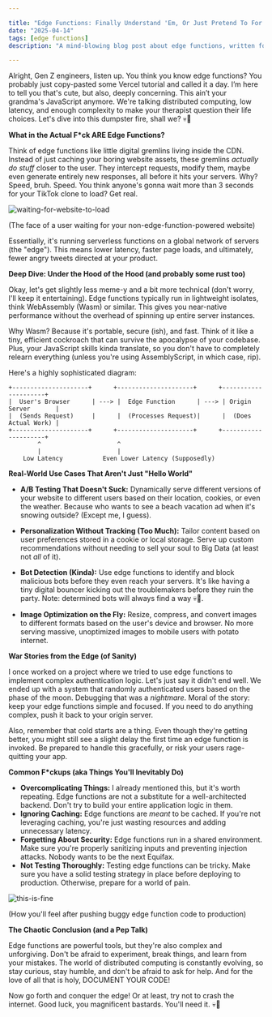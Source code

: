 ```yaml
---

title: "Edge Functions: Finally Understand 'Em, Or Just Pretend To For Your Next Interview"
date: "2025-04-14"
tags: [edge functions]
description: "A mind-blowing blog post about edge functions, written for chaotic Gen Z engineers. Prepare to have your brain both expanded and slightly melted."

---
```


Alright, Gen Z engineers, listen up. You think you know edge functions? You probably just copy-pasted some Vercel tutorial and called it a day. I’m here to tell you that's cute, but also, deeply concerning. This ain’t your grandma's JavaScript anymore. We're talking distributed computing, low latency, and enough complexity to make your therapist question their life choices. Let's dive into this dumpster fire, shall we? 💀🙏

**What in the Actual F*ck ARE Edge Functions?**

Think of edge functions like little digital gremlins living inside the CDN. Instead of just caching your boring website assets, these gremlins *actually do stuff* closer to the user. They intercept requests, modify them, maybe even generate entirely new responses, all before it hits your servers. Why? Speed, bruh. Speed. You think anyone's gonna wait more than 3 seconds for your TikTok clone to load? Get real.

![waiting-for-website-to-load](https://i.kym-cdn.com/photos/images/newsfeed/001/217/721/f49.gif)

(The face of a user waiting for your non-edge-function-powered website)

Essentially, it's running serverless functions on a global network of servers (the "edge"). This means lower latency, faster page loads, and ultimately, fewer angry tweets directed at your product.

**Deep Dive: Under the Hood of the Hood (and probably some rust too)**

Okay, let's get slightly less meme-y and a bit more technical (don't worry, I'll keep it entertaining). Edge functions typically run in lightweight isolates, think WebAssembly (Wasm) or similar. This gives you near-native performance without the overhead of spinning up entire server instances.

Why Wasm? Because it's portable, secure (ish), and fast. Think of it like a tiny, efficient cockroach that can survive the apocalypse of your codebase. Plus, your JavaScript skills kinda translate, so you don't have to completely relearn everything (unless you're using AssemblyScript, in which case, rip).

Here's a highly sophisticated diagram:

```ascii
+---------------------+      +---------------------+      +---------------------+
|  User's Browser      | ---> |  Edge Function      | ---> | Origin Server       |
|  (Sends Request)     |      |  (Processes Request)|      |  (Does Actual Work) |
+---------------------+      +---------------------+      +---------------------+
        ^                     ^
        |                     |
    Low Latency           Even Lower Latency (Supposedly)
```

**Real-World Use Cases That Aren't Just "Hello World"**

*   **A/B Testing That Doesn't Suck:** Dynamically serve different versions of your website to different users based on their location, cookies, or even the weather. Because who wants to see a beach vacation ad when it's snowing outside? (Except me, I guess).

*   **Personalization Without Tracking (Too Much):** Tailor content based on user preferences stored in a cookie or local storage. Serve up custom recommendations without needing to sell your soul to Big Data (at least not *all* of it).

*   **Bot Detection (Kinda):** Use edge functions to identify and block malicious bots before they even reach your servers. It's like having a tiny digital bouncer kicking out the troublemakers before they ruin the party. Note: determined bots will always find a way 💀🙏.

*   **Image Optimization on the Fly:** Resize, compress, and convert images to different formats based on the user's device and browser. No more serving massive, unoptimized images to mobile users with potato internet.

**War Stories from the Edge (of Sanity)**

I once worked on a project where we tried to use edge functions to implement complex authentication logic. Let's just say it didn't end well. We ended up with a system that randomly authenticated users based on the phase of the moon. Debugging that was a *nightmare*. Moral of the story: keep your edge functions simple and focused. If you need to do anything complex, push it back to your origin server.

Also, remember that cold starts are a thing. Even though they're getting better, you might still see a slight delay the first time an edge function is invoked. Be prepared to handle this gracefully, or risk your users rage-quitting your app.

**Common F*ckups (aka Things You'll Inevitably Do)**

*   **Overcomplicating Things:** I already mentioned this, but it's worth repeating. Edge functions are not a substitute for a well-architected backend. Don't try to build your entire application logic in them.
*   **Ignoring Caching:** Edge functions are *meant* to be cached. If you're not leveraging caching, you're just wasting resources and adding unnecessary latency.
*   **Forgetting About Security:** Edge functions run in a shared environment. Make sure you're properly sanitizing inputs and preventing injection attacks. Nobody wants to be the next Equifax.
*   **Not Testing Thoroughly:** Testing edge functions can be tricky. Make sure you have a solid testing strategy in place before deploying to production. Otherwise, prepare for a world of pain.

![this-is-fine](https://i.kym-cdn.com/photos/images/original/013/225/306/234.png)

(How you'll feel after pushing buggy edge function code to production)

**The Chaotic Conclusion (and a Pep Talk)**

Edge functions are powerful tools, but they're also complex and unforgiving. Don't be afraid to experiment, break things, and learn from your mistakes. The world of distributed computing is constantly evolving, so stay curious, stay humble, and don't be afraid to ask for help. And for the love of all that is holy, DOCUMENT YOUR CODE!

Now go forth and conquer the edge! Or at least, try not to crash the internet. Good luck, you magnificent bastards. You'll need it. 💀🙏
